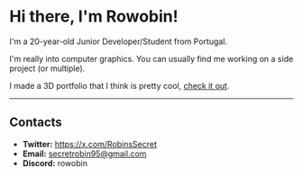 # Hi there, I'm Rowobin!

I'm a 20-year-old Junior Developer/Student from Portugal.

I'm really into computer graphics. You can usually find me working on a side project (or multiple).

I made a 3D portfolio that I think is pretty cool, [check it out](https://rowobin.github.io/3D-Room-Portfolio/).

---
## Contacts

*   **Twitter:** https://x.com/RobinsSecret
*   **Email:** secretrobin95@gmail.com
*   **Discord:** rowobin


